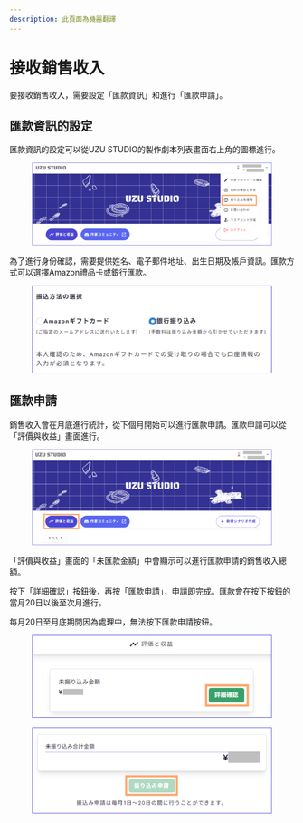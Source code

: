 ```yaml
---
description: 此頁面為機器翻譯
---
```


# 接收銷售收入

要接收銷售收入，需要設定「匯款資訊」和進行「匯款申請」。

## 匯款資訊的設定

匯款資訊的設定可以從UZU STUDIO的製作劇本列表畫面右上角的圖標進行。

<figure><img src="../.gitbook/assets/image (135).png" alt=""><figcaption></figcaption></figure>

為了進行身份確認，需要提供姓名、電子郵件地址、出生日期及帳戶資訊。匯款方式可以選擇Amazon禮品卡或銀行匯款。

<figure><img src="../.gitbook/assets/image (136).png" alt="" width="563"><figcaption></figcaption></figure>

## 匯款申請

銷售收入會在月底進行統計，從下個月開始可以進行匯款申請。匯款申請可以從「評價與收益」畫面進行。

<figure><img src="../.gitbook/assets/image (137) (1).png" alt=""><figcaption></figcaption></figure>

「評價與收益」畫面的「未匯款金額」中會顯示可以進行匯款申請的銷售收入總額。

按下「詳細確認」按鈕後，再按「匯款申請」，申請即完成。匯款會在按下按鈕的當月20日以後至次月進行。

每月20日至月底期間因為處理中，無法按下匯款申請按鈕。

<figure><img src="../.gitbook/assets/image (138).png" alt="" width="563"><figcaption></figcaption></figure>

<figure><img src="../.gitbook/assets/image (139).png" alt="" width="563"><figcaption></figcaption></figure>
